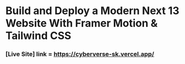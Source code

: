 # Build and Deploy a Modern Next 13 Website With Framer Motion & Tailwind CSS

### [Live Site] link = https://cyberverse-sk.vercel.app/
